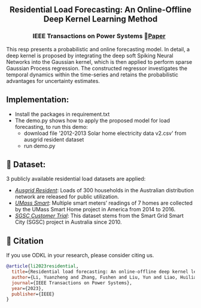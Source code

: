 <p align="center">
   <h2 align="center">Residential Load Forecasting: An Online-Offline Deep Kernel Learning Method</h2>
 <p align="center">
 <h3 align="center"> IEEE Transactions on Power Systems 📖<a href="https://ieeexplore.ieee.org/document/10197224">Paper</a>&nbsp&nbsp  </h3>    

This resp presents a probabilistic and online forecasting model. In detail, a deep kernel is proposed by integrating the deep soft Spiking Neural Networks into the Gaussian kernel, which is then applied to perform sparse Gaussian Process regression. The constructed regressor investigates the temporal dynamics within the time-series and retains the probabilistic advantages for uncertainty estimates. 

## Implementation:

- Install the packages in requirement.txt
- The demo.py shows how to apply the proposed model for load forecasting, to run this demo:
  - download file '2012-2013 Solar home electricity data v2.csv' from ausgrid resident dataset
  - run demo.py
  
## 🌟 Dataset:

 3 publicly available residential load datasets are applied:
- *[Ausgrid Resident](https://github.com/pierre-haessig/ausgrid-solar-data?tab=readme-ov-file#:~:text=Personal%20repository%20on%20the%20analysis%20of%20the%20Solar%20home%20electricity)*: Loads of 300 households in the Australian distribution network are released for public utilization.
- *[UMass Smart](https://traces.cs.umass.edu/index.php/Smart/Smart)*: Multiple smart meters’ readings
of 7 homes are collected by the UMass Smart Home project in America from 2014 to 2016.
- *[SGSC Customer Trial](https://data.gov.au/data/dataset/smart-grid-smart-city-customer-trial-data)*: This dataset stems from the Smart Grid Smart City (SGSC) project in Australia since 2010.

## 🤗 Citation

If you use ODKL in your research, please consider citing us.
```bibtex
@article{li2023residential,
  title={Residential load forecasting: An online-offline deep kernel learning method},
  author={Li, Yuanzheng and Zhang, Fushen and Liu, Yun and Liao, Huilian and Zhang, Hai-Tao and Chung, Chiyung},
  journal={IEEE Transactions on Power Systems},
  year={2023},
  publisher={IEEE}
}
```
